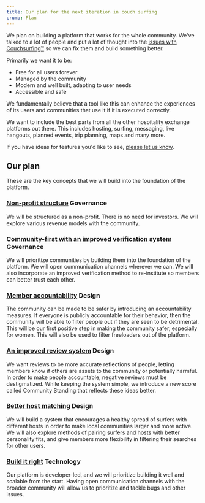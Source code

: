 ```yaml
---
title: Our plan for the next iteration in couch surfing
crumb: Plan
---
```


We plan on building a platform that works for the whole community. We've talked to a lot of people and put a lot of thought into the [issues with Couchsurfing&#8482;](/issues) so we can fix them and build something better.

Primarily we want it to be:
 - Free for all users forever
 - Managed by the community
 - Modern and well built, adapting to user needs
 - Accessible and safe

We fundamentally believe that a tool like this can enhance the experiences of its users and communities that use it if it is executed correctly.

We want to include the best parts from all the other hospitality exchange platforms out there. This includes hosting, surfing, messaging, live hangouts, planned events, trip planning, maps and many more.

If you have ideas for features you'd like to see, [please let us know](https://community.couchers.org/).

## Our plan

These are the key concepts that we will build into the foundation of the platform.

### [Non-profit structure](/plan/profit-and-incentives) <span class="tag tag-governance">Governance</span>

We will be structured as a non-profit. There is no need for investors. We will explore various revenue models with the community.

### [Community-first with an improved verification system](/plan/communities-and-trust) <span class="tag tag-governance">Governance</span>

We will prioritize communities by building them into the foundation of the platform. We will open communication channels wherever we can. We will also incorporate an improved verification method to re-institute so members can better trust each other.

### [Member accountability](/plan/creeps-and-freeloaders) <span class="tag tag-design">Design</span>

The community can be made to be safer by introducing an accountability measures. If everyone is publicly accountable for their behavior, then the community will be able to filter people out if they are seen to be detrimental. This will be our first positive step in making the community safer, especially for women. This will also be used to filter freeloaders out of the platform.

### [An improved review system](/plan/reviews) <span class="tag tag-design">Design</span>

We want reviews to be more accurate reflections of people, letting members know if others are assets to the community or potentially harmful. In order to make people accountable, negative reviews must be destigmatized. While keeping the system simple, we introduce a new score called Community Standing that reflects these ideas better.

### [Better host matching](/plan/host-matching) <span class="tag tag-design">Design</span>

We will build a system that encourages a healthy spread of surfers with different hosts in order to make local communities larger and more active. We will also explore methods of pairing surfers and hosts with better personality fits, and give members more flexibility in filtering their searches for other users.

### [Build it right](/plan/the-build) <span class="tag tag-tech">Technology</span>

Our platform is developer-led, and we will prioritize building it well and scalable from the start. Having open communication channels with the broader community will allow us to prioritize and tackle bugs and other issues.
